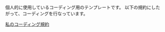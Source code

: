 個人的に使用しているコーディング用のテンプレートです。
以下の規約にしたがって、コーディングを行なっています。

[私のコーディング規約](https://qiita.com/d0ne1s/items/166559824de22bbf03c9)
